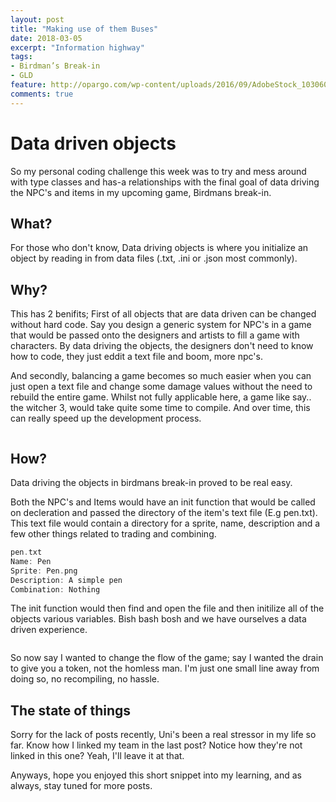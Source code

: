 ```yaml
---
layout: post
title: "Making use of them Buses"
date: 2018-03-05
excerpt: "Information highway"
tags:
- Birdman’s Break-in
- GLD
feature: http://opargo.com/wp-content/uploads/2016/09/AdobeStock_103060701-1140x560.jpeg
comments: true
---
```

# Data driven objects
So my personal coding challenge this week was to try and mess around with type classes and has-a relationships with the final goal of data driving the NPC's and items in my upcoming game, Birdmans break-in. 

## What?
For those who don't know, Data driving objects is where you initialize an object by reading in from data files (.txt, .ini or .json most commonly). 
## Why?
This has 2 benifits;
First of all objects that are data driven can be changed without hard code. Say you design a generic system for NPC's in a game that would be passed onto the designers and artists to fill a game with characters. By data driving the objects, the designers don't need to know how to code, they just eddit a text file and boom, more npc's.

And secondly, balancing a game becomes so much easier when you can just open a text file and change some damage values without the need to rebuild the entire game. Whilst not fully applicable here, a game like say.. the witcher 3, would take quite some time to compile. And over time, this can really speed up the development process.

<img scr="../assets/img/birdman1.png">

## How?
Data driving the objects in birdmans break-in proved to be real easy.
<img scr="http://i0.kym-cdn.com/entries/icons/original/000/021/807/4d7.png">

Both the NPC's and Items would have an init function that would be called on decleration and passed the directory of the item's text file (E.g pen.txt).
This text file would contain a directory for a sprite, name, description and a few other things related to trading and combining.

```C++
pen.txt
Name: Pen
Sprite: Pen.png
Description: A simple pen
Combination: Nothing
```

The init function would then find and open the file and then initilize all of the objects various variables. Bish bash bosh and we have ourselves a data driven experience.

<img scr="../assets/img/birdman2.png">

So now say I wanted to change the flow of the game; say I wanted the drain to give you a token, not the homless man. I'm just one small line away from doing so, no recompiling, no hassle.

## The state of things
Sorry for the lack of posts recently, Uni's been a real stressor in my life so far. Know how I linked my team in the last post? Notice how they're not linked in this one? Yeah, I'll leave it at that.

Anyways, hope you enjoyed this short snippet into my learning, and as always, stay tuned for more posts.




